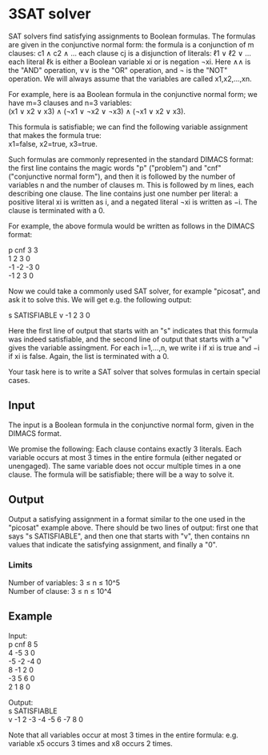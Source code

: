# 3SAT solver

SAT solvers find satisfying assignments to Boolean formulas. The formulas are given in the conjunctive normal form:
the formula is a conjunction of m clauses: c1 ∧ c2 ∧ …
each clause cj is a disjunction of literals: ℓ1 ∨ ℓ2 ∨ …
each literal ℓk is either a Boolean variable xi or is negation ¬xi.
Here ∧∧ is the "AND" operation, ∨∨ is the "OR" operation, and ¬ is the "NOT" operation. We will always assume that the variables are called x1,x2,…,xn.

For example, here is aa Boolean formula in the conjunctive normal form; we have m=3 clauses and n=3 variables:  
(x1 ∨ x2 ∨ x3) ∧ (¬x1 ∨ ¬x2 ∨ ¬x3) ∧ (¬x1 ∨ x2 ∨ x3).

This formula is satisfiable; we can find the following variable assignment that makes the formula true:  
x1=false, x2=true, x3=true.

Such formulas are commonly represented in the standard DIMACS format: the first line contains the magic words "p" ("problem") and "cnf" ("conjunctive normal form"), and then it is followed by the number of variables n and the number of clauses m. This is followed by m lines, each describing one clause. The line contains just one number per literal: a positive literal xi is written as i, and a negated literal ¬xi is written as −i. The clause is terminated with a 0.

For example, the above formula would be written as follows in the DIMACS format:

p cnf 3 3  
1 2 3 0  
-1 -2 -3 0  
-1 2 3 0  

Now we could take a commonly used SAT solver, for example "picosat", and ask it to solve this. We will get e.g. the following output:

s SATISFIABLE
v -1 2 3 0

Here the first line of output that starts with an "s" indicates that this formula was indeed satisfiable, and the second line of output that starts with a "v" gives the variable assingment. For each i=1,…,n, we write i if xi is true and −i if xi is false. Again, the list is terminated with a 0.

Your task here is to write a SAT solver that solves formulas in certain special cases.

## Input

The input is a Boolean formula in the conjunctive normal form, given in the DIMACS format.

We promise the following:
Each clause contains exactly 3 literals.
Each variable occurs at most 3 times in the entire formula (either negated or unengaged).
The same variable does not occur multiple times in a one clause.
The formula will be satisfiable; there will be a way to solve it.

## Output

Output a satisfying assignment in a format similar to the one used in the "picosat" example above. There should be two lines of output: first one that says "s SATISFIABLE", and then one that starts with "v", then contains nn values that indicate the satisfying assignment, and finally a "0".

### Limits
Number of variables: 3 ≤ n ≤ 10^5  
Number of clause: 3 ≤ n ≤ 10^4

## Example

Input:  
p cnf 8 5  
4 -5 3 0  
-5 -2 -4 0  
8 -1 2 0  
-3 5 6 0  
2 1 8 0  

Output:  
s SATISFIABLE  
v -1 2 -3 -4 -5 6 -7 8 0

Note that all variables occur at most 3 times in the entire formula: e.g. variable x5 occurs 3 times and x8 occurs 2 times.